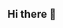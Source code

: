 ## Hi there 👋

<!--
**jema811/jema811** is a ✨ _special_ ✨ repository because its `README.md` (this file) appears on your GitHub profile.

Here are some ideas to get you started:

- 🔭 I’m currently working on My master degree in Smith's
- 🌱 I’m currently learning Python and R 
- 👯 I’m looking to collaborate on Anything 
- 🤔 I’m looking for help with My assignments
- 💬 Ask me about My assignments
-->
